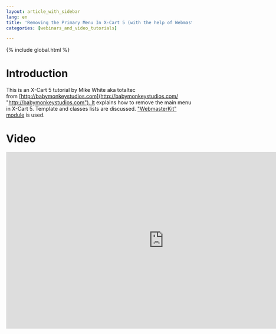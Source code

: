 ```yaml
---
layout: article_with_sidebar
lang: en
title: 'Removing the Primary Menu In X-Cart 5 (with the help of WebmasterKit): Tutorial by Mike White'
categories: [webinars_and_video_tutorials]

---
```


{% include global.html %}

# Introduction

This is an X-Сart 5 tutorial by Mike White aka totaltec from [http://babymonkeystudios.com](http://babymonkeystudios.com/ "http://babymonkeystudios.com"). It explains how to remove the main menu in X-Cart 5. Template and classes lists are discussed. ["WebmasterKit" module](http://www.x-cart.com/extensions/addons/webmaster-kit.html) is used.

# Video

<iframe class="youtube-player" type="text/html" style="width: 853px; height: 480px" src="http://www.youtube.com/embed/byLG9q13pxk" frameborder="0"></iframe>